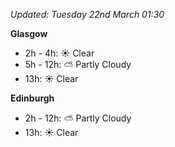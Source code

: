 *Updated: Tuesday 22nd March 01:30*

**Glasgow**

* 2h - 4h: :sunny: Clear
* 5h - 12h: :partly_sunny: Partly Cloudy
* 13h: :sunny: Clear

**Edinburgh**

* 2h - 12h: :partly_sunny: Partly Cloudy
* 13h: :sunny: Clear
